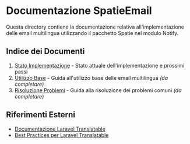 # Documentazione SpatieEmail

Questa directory contiene la documentazione relativa all'implementazione delle email multilingua utilizzando il pacchetto Spatie nel modulo Notify.

## Indice dei Documenti

1. [Stato Implementazione](implementation-status.md) - Stato attuale dell'implementazione e prossimi passi
2. [Utilizzo Base](usage-basics.md) - Guida all'utilizzo base delle email multilingua *(da completare)*
3. [Risoluzione Problemi](troubleshooting.md) - Guida alla risoluzione dei problemi comuni *(da completare)*

## Riferimenti Esterni

- [Documentazione Laravel Translatable](/var/www/html/base_saluteora/laravel/Modules/Lang/docs/translatable/index.md)
- [Best Practices per Laravel Translatable](/var/www/html/base_saluteora/laravel/Modules/Lang/docs/translatable/best-practices.md)
